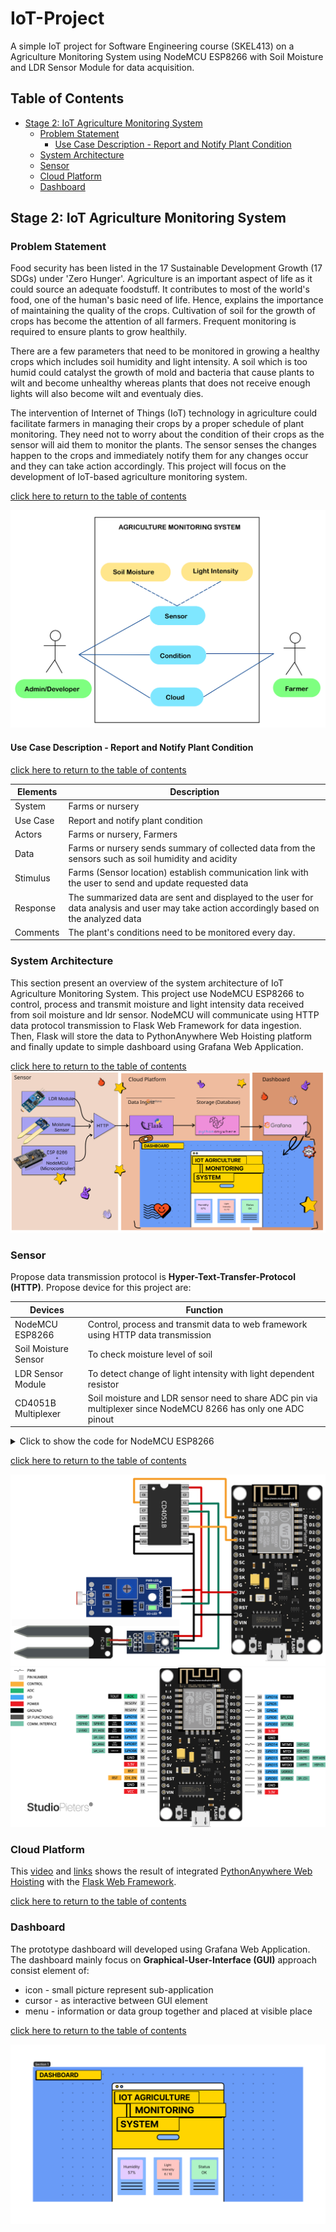 # IoT-Project
A simple IoT project for Software Engineering course (SKEL413) on a Agriculture Monitoring System using NodeMCU ESP8266 with Soil Moisture and LDR Sensor Module for data acquisition.
## Table of Contents

- [Stage 2: IoT Agriculture Monitoring System](#stage-2-iot-agriculture-monitoring-system)
  * [Problem Statement](#problem-statement)
    + [Use Case Description - Report and Notify Plant Condition](#use-case-description---report-and-notify-plant-condition)
  * [System Architecture](#system-architecture)
  * [Sensor](#sensor)
  * [Cloud Platform](#cloud-platform)
  * [Dashboard](#dashboard)
## Stage 2: IoT Agriculture Monitoring System

### Problem Statement

Food security has been listed in the 17 Sustainable Development Growth (17 SDGs) under 'Zero Hunger'. Agriculture is an important aspect of life as it could source an adequate foodstuff. It contributes to most of the world's food, one of the human's basic need of life. Hence, explains the importance of maintaining the quality of the crops. Cultivation of soil for the growth of crops has become the attention of all farmers. Frequent monitoring is required to ensure plants to grow healthily.

There are a few parameters that need to be monitored in growing a healthy crops which includes soil humidity and light intensity. A soil which is too humid could catalyst the growth of mold and bacteria that cause plants to wilt and become unhealthy whereas plants that does not receive enough lights will also become wilt and eventualy dies.

The intervention of Internet of Things (IoT) technology in agriculture could facilitate farmers in managing their crops by a proper schedule of plant monitoring. They need not to worry about the condition of their crops as the sensor will aid them to monitor the plants. The sensor senses the changes happen to the crops and immediately notify them for any changes occur and they can take action accordingly. This project will focus on the development of IoT-based agriculture monitoring system. 

[click here to return to the table of contents](#table-of-contents)

![Use case diagram](https://github.com/SolaireAstora125/IoT-Project/blob/main/asset/case-diagram-v2.jpg)

#### Use Case Description - Report and Notify Plant Condition

[click here to return to the table of contents](#table-of-contents)

| Elements | Description |
| ------- | ---------------|
| System | Farms or nursery |
| Use Case | Report and notify plant condition |
| Actors | Farms or nursery, Farmers |
| Data | Farms or nursery sends summary of collected data from the sensors such as soil humidity and acidity |
| Stimulus | Farms (Sensor location) establish communication link with the user to send and update requested data |
| Response | The summarized data are sent and displayed to the user for data analysis and user may take action accordingly based on the analyzed data |
| Comments | The plant's conditions need to be monitored every day. |

### System Architecture

This section present an overview of the system architecture of IoT Agriculture Monitoring System. This project use NodeMCU ESP8266 to control, process and transmit moisture and light intensity data received from soil moisture and ldr sensor. NodeMCU will communicate using HTTP data protocol transmission to Flask Web Framework for data ingestion. Then, Flask will store the data to PythonAnywhere Web Hoisting platform and finally update to simple dashboard using Grafana Web Application.

[click here to return to the table of contents](#table-of-contents)
![system architecture](https://github.com/SolaireAstora125/IoT-Project/blob/main/asset/architechture-stage2-v5.png)

### Sensor
Propose data transmission protocol is **Hyper-Text-Transfer-Protocol (HTTP)**. Propose device for this project are:

| Devices | Function |
| ------- | ---------------|
| NodeMCU ESP8266 | Control, process and transmit data to web framework using HTTP data transmission |
| Soil Moisture Sensor | To check moisture level of soil |
| LDR Sensor Module | To detect change of light intensity with light dependent resistor |
| CD4051B Multiplexer  | Soil moisture and LDR sensor need to share ADC pin via multiplexer since NodeMCU 8266 has only one ADC pinout|
 
 <details>
  <summary>Click to show the code for NodeMCU ESP8266</summary>
 
```

#include <ESP8266WiFi.h>
#include <ESP8266HTTPClient.h>
#include <WiFiClient.h>

// setup I/O sensor nodemcu---------------------------------
#define sensorpin A0
#define modepin 10
// WiFi detail----------------------------------------------
const char* ssid = "insert SSID";
const char* password = "insert password";
String serverName =  "http://api.circuits.my/request.php";
// global variable------------------------------------------
float mp = 0;       //moisture percentage
float li = 0;       //light intensity
int sensormode = 0; //swap sensor
// setup wifi port - http-----------------------------------
WiFiServer server(80);
//----------------------------------------------------------

void wificlient(){
  WiFiClient client;
  HTTPClient http;
  String api_key = "Put your API key";
  String device_id = "Put your device ID";
  String httpData = serverName + "?api=" + api_key + "&id=" + device_id + "&mp=" + String(mp) + "&li=" + String(li);
  http.begin(client, httpData); //Specify the URL
  int httpResponseCode = http.GET(); //Make the request
  if (httpResponseCode > 0) { //Check for the returning code
    String payload = http.getString();
    Serial.println(httpResponseCode);
    Serial.println(payload);
  }
  else {
    Serial.print("Error Code: ");
    Serial.println(httpResponseCode);
  }
  http.end(); //Free the resources
}

void setup(){
  Serial.begin(115200);
  // Setup pinmode-----------------------------
  pinMode(sensorpin, INPUT);
  pinMode(modepin, OUTPUT);
  // Connect to WiFi network-------------------
  Serial.println();
  Serial.println();
  Serial.print("Connecting to ");
  Serial.println(ssid);
  WiFi.begin(ssid, password);
  while (WiFi.status() != WL_CONNECTED) {
    delay(500);
    Serial.print(".");
  }
  Serial.println("");
  Serial.println("WiFi connected");
  // Start the server-------------------------
  server.begin();
  Serial.println("Server started");
  // Print the IP address---------------------
  Serial.print("Network IP Address: ");
  Serial.print("http://");
  Serial.print(WiFi.localIP());
  Serial.println("/");
  //------------------------------------------
}

void loop(){
  // read soil moisture sensor input---------------------------------------------
  digitalWrite(sensormode, LOW);
  mp = ( 100.00 - ( (analogRead(sensorpin)/1023.00) * 100.00 ) );
  Serial.print("Soil Moisture (%) = "); Serial.print(mp); Serial.println("%");
  delay(200);
  // read ldr sensor input-------------------------------------------------------
  digitalWrite(sensormode, HIGH);
  li = (analogRead(sensorpin)/1023.00) * 100.00 ;
  Serial.print("Light Intensity (%) = "); Serial.print(li); Serial.println("%");
  delay(200);
  // check WiFi connection-------------------------------------------------------
  if(WiFi.status() == WL_CONNECTED) wificlient();
  else Serial.println("WiFi Disconnected");
  delay(600);
  //-----------------------------------------------------------------------------
}

```
</details>

 [click here to return to the table of contents](#table-of-contents)
 
 ![image](https://github.com/SolaireAstora125/IoT-Project/blob/main/asset/hardware-diagram.png)
 ![image](https://github.com/SolaireAstora125/IoT-Project/blob/main/asset/nodemcu-pinout.png)

### Cloud Platform
This [video](https://www.google.com/) and [links](http://mohdafiqazizi.pythonanywhere.com/) shows the result of integrated [PythonAnywhere Web Hoisting](https://www.pythonanywhere.com/) with the [Flask Web Framework](https://flask.palletsprojects.com/en/2.2.x/).

[click here to return to the table of contents](#table-of-contents)

### Dashboard
The prototype dashboard will developed using Grafana Web Application. The dashboard mainly focus on **Graphical-User-Interface (GUI)** approach consist element of:
- icon - small picture represent sub-application
- cursor - as interactive between GUI element
- menu - information or data group together and placed at visible place

[click here to return to the table of contents](#table-of-contents)
 
![Dashboard](https://github.com/SolaireAstora125/IoT-Project/blob/main/asset/dashboard.png)

 
